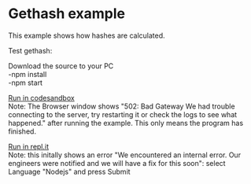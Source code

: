 # Gethash example
This example shows how hashes are calculated.

Test gethash: <br>

Download the source to your PC<br>
-npm install<br>
-npm start<br>


[Run in codesandbox](https://codesandbox.io/s/github/web3examples/ipfs/tree/master/gethash)<br>
Note: The Browser window shows "502: Bad Gateway We had trouble connecting to the server, try restarting it or check the logs to see what happened." after running the example.
This only means the program has finished.

[Run in repl.it](https://repl.it/github/https://github.com/web3examples/ipfs/tree/master/gethash)<br>
Note: this initally shows an error "We encountered an internal error. 
Our engineers were notified and we will have a fix for this soon": 
select Language "Nodejs" and press Submit
